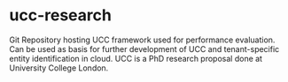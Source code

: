 # ucc-research
Git Repository hosting UCC framework used for performance evaluation. Can be used as basis for further development of UCC and tenant-specific entity identification in cloud. UCC is a PhD research proposal done at University College London.


